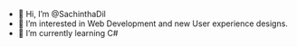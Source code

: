 - 👋 Hi, I’m @SachinthaDil
- 👀 I’m interested in Web Development and new User experience designs. 
- 🌱 I’m currently learning C#


<!---
SachinthaDil/SachinthaDil is a ✨ special ✨ repository because its `README.md` (this file) appears on your GitHub profile.
You can click the Preview link to take a look at your changes.
--->

